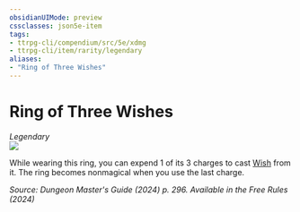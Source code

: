 ```yaml
---
obsidianUIMode: preview
cssclasses: json5e-item
tags:
- ttrpg-cli/compendium/src/5e/xdmg
- ttrpg-cli/item/rarity/legendary
aliases: 
- "Ring of Three Wishes"
---
```

# Ring of Three Wishes
*Legendary*  
![](2-Mechanics/CLI/items/img/ring-of-three-wishes.webp#right)


While wearing this ring, you can expend 1 of its 3 charges to cast [Wish](2-Mechanics/CLI/spells/wish-xphb.md) from it. The ring becomes nonmagical when you use the last charge.

*Source: Dungeon Master's Guide (2024) p. 296. Available in the Free Rules (2024)*